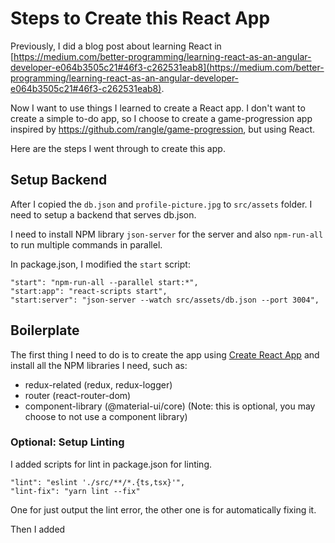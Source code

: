 # Steps to Create this React App

Previously, I did a blog post about learning React in [https://medium.com/better-programming/learning-react-as-an-angular-developer-e064b3505c21#46f3-c262531eab8](https://medium.com/better-programming/learning-react-as-an-angular-developer-e064b3505c21#46f3-c262531eab8).

Now I want to use things I learned to create a React app. I don't want to create a simple to-do app, so I choose to create a game-progression app inspired by https://github.com/rangle/game-progression, but using React.

Here are the steps I went through to create this app.

## Setup Backend

After I copied the `db.json` and `profile-picture.jpg` to `src/assets` folder. I need to setup a backend that serves db.json.

I need to install NPM library `json-server` for the server and also `npm-run-all` to run multiple commands in parallel.

In package.json, I modified the `start` script:

```
"start": "npm-run-all --parallel start:*",
"start:app": "react-scripts start",
"start:server": "json-server --watch src/assets/db.json --port 3004",
```

## Boilerplate

The first thing I need to do is to create the app using [Create React App](https://github.com/facebook/create-react-app) and install all the NPM libraries I need, such as:

* redux-related (redux, redux-logger)
* router (react-router-dom)
* component-library (@material-ui/core) (Note: this is optional, you may choose to not use a component library)

### Optional: Setup Linting
I added scripts for lint in package.json for linting.
```
"lint": "eslint './src/**/*.{ts,tsx}'",
"lint-fix": "yarn lint --fix"
```
One for just output the lint error, the other one is for automatically fixing it.

Then I added 



